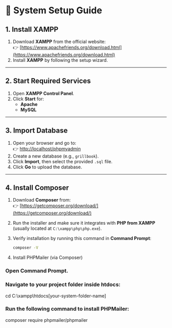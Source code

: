 # 📘 System Setup Guide

## 1. Install XAMPP
1. Download **XAMPP** from the official website:  
   👉 [https://www.apachefriends.org/download.html](https://www.apachefriends.org/download.html)  
2. Install **XAMPP** by following the setup wizard.  

---

## 2. Start Required Services
1. Open **XAMPP Control Panel**.  
2. Click **Start** for:
   - **Apache**
   - **MySQL**

---

## 3. Import Database
1. Open your browser and go to:  
   👉 [http://localhost/phpmyadmin](http://localhost/phpmyadmin)  
2. Create a new database (e.g., `grillbook`).  
3. Click **Import**, then select the provided `.sql` file.  
4. Click **Go** to upload the database.  

---

## 4. Install Composer
1. Download **Composer** from:  
   👉 [https://getcomposer.org/download/](https://getcomposer.org/download/)  
2. Run the installer and make sure it integrates with **PHP from XAMPP**  
   (usually located at `C:\xampp\php\php.exe`).  
3. Verify installation by running this command in **Command Prompt**:

   ```bash
   composer -V

5. Install PHPMailer (via Composer)

### Open Command Prompt.

### Navigate to your project folder inside htdocs:

cd C:\xampp\htdocs\[your-system-folder-name]


### Run the following command to install PHPMailer:

composer require phpmailer/phpmailer
